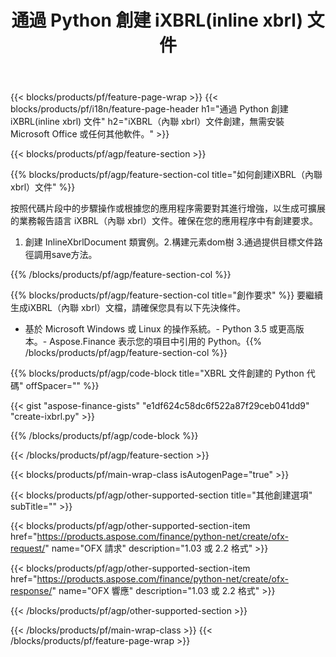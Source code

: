 ﻿---
title: 通過 Python 創建 iXBRL(inline xbrl) 文件
description: iXBRL（內聯 xbrl）文件創建的示例代碼。使用 API 示例代碼在基於 Python 的應用程序中生成批處理 iXBRL（內聯 xbrl）文件。 
url: /zh-hant/python-net/create/ixbrl/
family: finance
platformtag: python
feature: create
informat: iXBRL
outformat: 
otherformats: 
---
{{< blocks/products/pf/feature-page-wrap >}}
{{< blocks/products/pf/i18n/feature-page-header h1="通過 Python 創建 iXBRL(inline xbrl) 文件" h2="iXBRL（內聯 xbrl）文件創建，無需安裝 Microsoft Office 或任何其他軟件。" >}}

{{< blocks/products/pf/agp/feature-section >}}

{{% blocks/products/pf/agp/feature-section-col title="如何創建iXBRL（內聯 xbrl）文件" %}}

按照代碼片段中的步驟操作或根據您的應用程序需要對其進行增強，以生成可擴展的業務報告語言 iXBRL（內聯 xbrl）文件。確保在您的應用程序中有創建要求。

1. 創建 InlineXbrlDocument 類實例。2.構建元素dom樹
3.通過提供目標文件路徑調用save方法。

{{% /blocks/products/pf/agp/feature-section-col %}}

{{% blocks/products/pf/agp/feature-section-col title="創作要求" %}}
要繼續生成iXBRL（內聯 xbrl）文檔，請確保您具有以下先決條件。 
- 基於 Microsoft Windows 或 Linux 的操作系統。- Python 3.5 或更高版本。- Aspose.Finance 表示您的項目中引用的 Python。{{% /blocks/products/pf/agp/feature-section-col %}}

{{% blocks/products/pf/agp/code-block title="XBRL 文件創建的 Python 代碼" offSpacer="" %}}

{{< gist "aspose-finance-gists" "e1df624c58dc6f522a87f29ceb041dd9" "create-ixbrl.py" >}}

{{% /blocks/products/pf/agp/code-block %}}

{{< /blocks/products/pf/agp/feature-section >}}

{{< blocks/products/pf/main-wrap-class isAutogenPage="true" >}}

{{< blocks/products/pf/agp/other-supported-section title="其他創建選項" subTitle="" >}}

{{< blocks/products/pf/agp/other-supported-section-item href="https://products.aspose.com/finance/python-net/create/ofx-request/" name="OFX 請求" description="1.03 或 2.2 格式" >}}

{{< blocks/products/pf/agp/other-supported-section-item href="https://products.aspose.com/finance/python-net/create/ofx-response/" name="OFX 響應" description="1.03 或 2.2 格式" >}}

{{< /blocks/products/pf/agp/other-supported-section >}}

{{< /blocks/products/pf/main-wrap-class >}}
{{< /blocks/products/pf/feature-page-wrap >}}